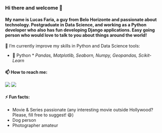 ### Hi there and welcome 👋

#### My name is Lucas Faria, a guy from Belo Horizonte and passionate about technology. Postgraduate in Data Science, and working as a Python developer  who also has fun developing Django applications. Easy going person who would love to talk to you about things around the world!

🌱 I’m currently improve my skills in Python and Data Science tools:
   * 🐍 Python 
    * *Pandas, Matplotlib, Seaborn, Numpy, Geopandas, Scikit-Learn*

 
#### 📫 How to reach me:
[<img src="https://img.shields.io/badge/Lucas Faria-0A66C2?style=flat-square&logo=linkedin&logoColor=white" />](https://www.linkedin.com/in/lucasalbfar/)
[<img src="https://img.shields.io/badge/lucasalbfar@gmail.com-EA4335?style=flat-square&logo=Gmail&logoColor=white" />](mailto:lucasalbfarw@gmail.com)
  

#### ⚡ Fun facts:
  - Movie & Series passionate (any interesting movie outside Hollywood? Please, fill free to suggest! 😄)
  - Dog person
  - Photographer amateur 
    
<!--
**LucasAlbFar/LucasAlbFar** is a ✨ _special_ ✨ repository because its `README.md` (this file) appears on your GitHub profile.

Here are some ideas to get you started:

- 🔭 I’m currently working on ...
- 🌱 I’m currently learning ...
- 👯 I’m looking to collaborate on ...
- 🤔 I’m looking for help with ...
- 💬 Ask me about ...
- 📫 How to reach me: ...
- 😄 Pronouns: ...
- ⚡ Fun fact: ...
-->
